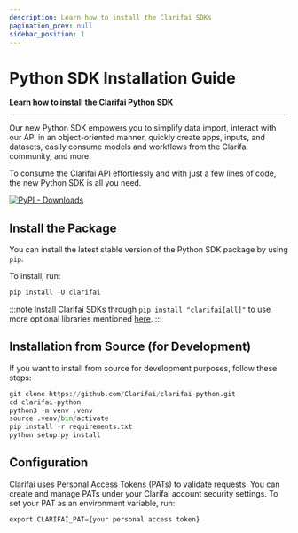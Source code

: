 ```yaml
---
description: Learn how to install the Clarifai SDKs
pagination_prev: null
sidebar_position: 1
---
```


# Python SDK Installation Guide

**Learn how to install the Clarifai Python SDK**
<hr />

Our new Python SDK empowers you to simplify data import, interact with our API in an object-oriented manner, quickly create apps, inputs, and datasets, easily consume models and workflows from the Clarifai community, and more. 

To consume the Clarifai API effortlessly and with just a few lines of code, the new Python SDK is all you need.

<a href="https://pypi.org/project/clarifai" target="_blank"> <img src="https://img.shields.io/pypi/dm/clarifai" alt="PyPI - Downloads" /> </a> 

## Install the Package

You can install the latest stable version of the Python SDK package by using `pip`.

To install, run:

```python
pip install -U clarifai
```

:::note
Install Clarifai SDKs through  ```pip install "clarifai[all]"``` to use more optional libraries mentioned [here](https://github.com/Clarifai/clarifai-python/blob/491d5444f5ae5da234012022e1ba4e83739242a4/setup.py).
:::

## Installation from Source (for Development)

If you want to install from source for development purposes, follow these steps:

```python
git clone https://github.com/Clarifai/clarifai-python.git
cd clarifai-python
python3 -m venv .venv
source .venv/bin/activate
pip install -r requirements.txt
python setup.py install
```

## Configuration

Clarifai uses Personal Access Tokens (PATs) to validate requests. You can create and manage PATs under your Clarifai account security settings. To set your PAT as an environment variable, run:

```python
export CLARIFAI_PAT={your personal access token}
```
